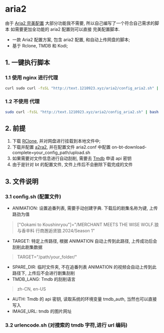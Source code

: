 # aria2

由于 [Aria2 完美配置](https://github.com/P3TERX/aria2.conf) 大部分功能我不需要, 所以自己编写了一个符合自己需求的脚本
如需要更加全功能的 aria2 配置则可以直接 完美配置脚本.

+ 一款 Aria2 配置方案, 包含 aria2 配置, 和自动上传网盘的脚本;
+ 基于 Rclone, TMDB 和 Kodi;

## 1. 一键执行脚本

### 1.1 使用 nginx 进行代理
~~~bash
curl sudo curl -fsSL "http://text.1210923.xyz/aria2/config_aria2.sh" | bash -s nginx
~~~
### 1.2 不使用 代理
~~~bash
sudo curl -fsSL "http://text.1210923.xyz/aria2/config_aria2.sh" | bash
~~~

## 2. 前提

1. 下载 [RClone](https://rclone.org/rc/), 并对网盘进行挂载到本地文件中;
2. 下载并配置 [a2ra2](https://github.com/aria2/aria2), 并在配置文件 aria2.conf 中配置 on-bt-download-complete=your_config_path/upload.sh
3. 如果需要对文件信息进行自动刮削, 需要去 [Tmdb](https://www.themoviedb.org/) 申请 api 密钥
4. 由于是针对 bt 的配置文件, 文件上传后不会删除下载完成的文件

## 3. 文件说明

### 3.1 config.sh (配置文件)

+ ANIMATION: 设置追番列表, 需要手动创建字典. 下载后的剧集名称为键, 上传路劲为值
> ["Ookami to Koushinryou"]="/MERCHANT MEETS THE WISE WOLF.狼与香辛料 行商邂逅贤狼.2024/Season 1"
+ TARGET: 特定上传路径, 根据 ANIMATION 自动上传到此路径, 上传成功后会刮削此剧集数据
> TARGET="/path/your_folder/"
+ SPARE_DIR: 临时文件夹, 不在追番列表 ANIMATION 的视频会自动上传到此路径下, 上传后不会进行剧集刮削
+ TMDB_LANG: Tmdb 的刮削语言
> zh-CN, en-US
+ AUTH: Tmdb 的 api 密钥, 读取系统的环境变量 tmdb_auth, 当然也可以直接写入
+ IMAGE_URL: tmdb 的图片网址

### 3.2 urlencode.sh (对搜索的 tmdb 字符,进行 url 编码)



